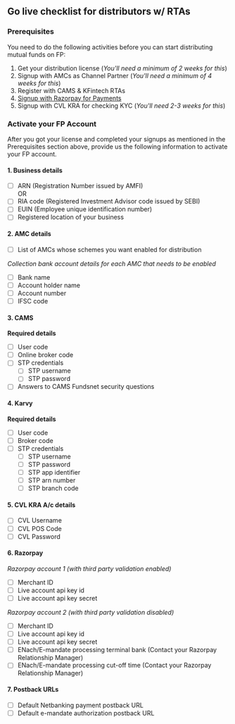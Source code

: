 ## Go live checklist for distributors w/ RTAs

### Prerequisites

You need to do the following activities before you can start distributing mutual funds on FP:  
1. Get your distribution license (*You'll need a minimum of 2 weeks for this*)
2. Signup with AMCs as Channel Partner (*You'll need a minimum of 4 weeks for this*)
3. Register with CAMS & KFintech RTAs
4. [Signup with Razorpay for Payments](/going-live/signing-up-with-razorpay)
5. Signup with CVL KRA for checking KYC (*You'll need 2-3 weeks for this*)

### Activate your FP Account

After you got your license and completed your signups as mentioned in the Prerequisites section above, provide us the following information to activate your FP account.

#### 1. Business details
- [ ] ARN (Registration Number issued by AMFI)  
OR
- [ ] RIA code (Registered Investment Advisor code issued by SEBI)
- [ ] EUIN (Employee unique identification number)
- [ ] Registered location of your business

#### 2. AMC details
- [ ] List of AMCs whose schemes you want enabled for distribution

*Collection bank account details for each AMC that needs to be enabled*
- [ ] Bank name
- [ ] Account holder name
- [ ] Account number
- [ ] IFSC code

#### 3. CAMS
**Required details**
- [ ] User code
- [ ] Online broker code
- [ ] STP credentials
  - [ ] STP username
  - [ ] STP password
- [ ] Answers to CAMS Fundsnet security questions

#### 4. Karvy
**Required details**
- [ ] User code
- [ ] Broker code
- [ ] STP credentials
  - [ ] STP username
  - [ ] STP password
  - [ ] STP app identifier
  - [ ] STP arn number
  - [ ] STP branch code

#### 5. CVL KRA A/c details
- [ ] CVL Username
- [ ] CVL POS Code
- [ ] CVL Password

#### 6. Razorpay
*Razorpay account 1 (with third party validation enabled)*
- [ ] Merchant ID
- [ ] Live account api key id
- [ ] Live account api key secret

*Razorpay account 2 (with third party validation disabled)*
- [ ] Merchant ID
- [ ] Live account api key id
- [ ] Live account api key secret
- [ ] ENach/E-mandate processing terminal bank (Contact your Razorpay Relationship Manager)
- [ ] ENach/E-mandate processing cut-off time (Contact your Razorpay Relationship Manager)

#### 7. Postback URLs
- [ ] Default Netbanking payment postback URL
- [ ] Default e-mandate authorization postback URL